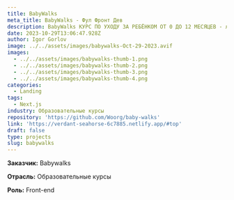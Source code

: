 ```yaml
---
title: BabyWalks
meta_title: BabyWalks - Фул Фронт Дев
description: BabyWalks КУРС ПО УХОДУ ЗА РЕБЁНКОМ ОТ 0 ДО 12 МЕСЯЦЕВ - лендинг на next.js
date: 2023-10-29T13:06:47.928Z
author: Igor Gorlov
image: ../../assets/images/babywalks-Oct-29-2023.avif
images:
  - ../../assets/images/babywalks-thumb-1.png
  - ../../assets/images/babywalks-thumb-2.png
  - ../../assets/images/babywalks-thumb-3.png
  - ../../assets/images/babywalks-thumb-4.png
categories:
  - Landing
tags:
  - Next.js
industry: Образовательные курсы
repository: 'https://github.com/Woorg/baby-walks'
link: 'https://verdant-seahorse-6c7885.netlify.app/#top'
draft: false
type: projects
slug: babywalks
---
```


**Заказчик:** Babywalks

**Отрасль:** Образовательные курсы

<!-- **Проблема:** Компания Эковата «ВАТЭКО» решила создать лендинг на WordPress для продвижения своих экологически чистых изоляционных материалов. Они столкнулись с проблемой: у них не было достаточных ресурсов или навыков веб-разработки для создания сайта с нуля. Компания искала решение, которое бы позволило им эффективно и быстро создать лендинг и представить свою продукцию в интернете. -->

<!-- **Решение:** Веб-разработчик, работая над проектом для Эковаты «ВАТЭКО», использовал макет, предоставленный компанией в Figma, в качестве основы для создания лендинга на платформе WordPress. Он приступил к верстке страницы, перенося дизайн из макета в HTML и CSS. С использованием WordPress, веб-разработчик выбрал тему Sage 10 и настроил ее согласно требованиям и бренду Эковаты «ВАТЭКО». Он также интегрировал функциональности, такие как контактные формы, презентация продукции и другие, чтобы представить информацию о компании и ее продукции на лендинге. -->

<!-- **Результат:** Веб-разработчик успешно создал лендинг на WordPress для Эковаты «ВАТЭКО». Сайт был эстетически привлекательным, соответствовал бренду компании и эффективно представлял их экологически чистые изоляционные материалы. Благодаря использованию WordPress, компания имела удобную систему управления содержимым сайта и могла самостоятельно вносить изменения и обновления. Лендинг помог Эковате «ВАТЭКО» продвигать свою продукцию и привлекать новых клиентов. -->

**Роль:** Front-end
